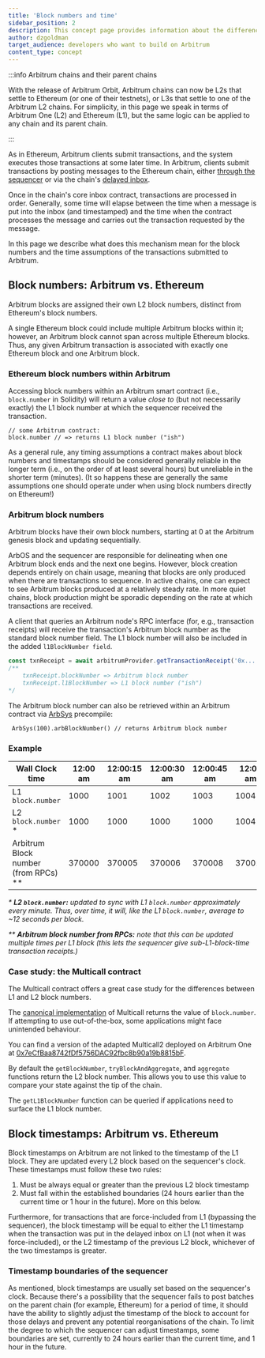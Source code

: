 ```yaml
---
title: 'Block numbers and time'
sidebar_position: 2
description: This concept page provides information about the differences between Arbitrum and Ethereum in terms of block numbers and timing, so developers can easily understand what to expect when deploying to Arbitrum
author: dzgoldman
target_audience: developers who want to build on Arbitrum
content_type: concept
---
```


:::info Arbitrum chains and their parent chains

With the release of Arbitrum Orbit, Arbitrum chains can now be L2s that settle to Ethereum (or one of their testnets), or L3s that settle to one of the Arbitrum L2 chains. For simplicity, in this page we speak in terms of Arbitrum One (L2) and Ethereum (L1), but the same logic can be applied to any chain and its parent chain.

:::

As in Ethereum, Arbitrum clients submit transactions, and the system executes those transactions at some later time. In Arbitrum, clients submit transactions by posting messages to the Ethereum chain, either [through the sequencer](/sequencer.mdx#happycommon-case-sequencer-is-live-and-well-behaved) or via the chain's [delayed inbox](/sequencer.mdx#unhappyuncommon-case-sequencer-isnt-doing-its-job).

Once in the chain's core inbox contract, transactions are processed in order. Generally, some time will elapse between the time when a message is put into the inbox (and timestamped) and the time when the contract processes the message and carries out the transaction requested by the message.

In this page we describe what does this mechanism mean for the block numbers and the time assumptions of the transactions submitted to Arbitrum.

## Block numbers: Arbitrum vs. Ethereum

Arbitrum blocks are assigned their own L2 block numbers, distinct from Ethereum's block numbers.

A single Ethereum block could include multiple Arbitrum blocks within it; however, an Arbitrum block cannot span across multiple Ethereum blocks. Thus, any given Arbitrum transaction is associated with exactly one Ethereum block and one Arbitrum block.

### Ethereum block numbers within Arbitrum

Accessing block numbers within an Arbitrum smart contract (i.e., `block.number` in Solidity) will return a value _close to_ (but not necessarily exactly) the L1 block number at which the sequencer received the transaction.

```sol
// some Arbitrum contract:
block.number // => returns L1 block number ("ish")
```

As a general rule, any timing assumptions a contract makes about block numbers and timestamps should be considered generally reliable in the longer term (i.e., on the order of at least several hours) but unreliable in the shorter term (minutes). (It so happens these are generally the same assumptions one should operate under when using block numbers directly on Ethereum!)

### Arbitrum block numbers

Arbitrum blocks have their own block numbers, starting at 0 at the Arbitrum genesis block and updating sequentially.

ArbOS and the sequencer are responsible for delineating when one Arbitrum block ends and the next one begins. However, block creation depends entirely on chain usage, meaning that blocks are only produced when there are transactions to sequence. In active chains, one can expect to see Arbitrum blocks produced at a relatively steady rate. In more quiet chains, block production might be sporadic depending on the rate at which transactions are received.

A client that queries an Arbitrum node's RPC interface (for, e.g., transaction receipts) will receive the transaction's Arbitrum block number as the standard block number field. The L1 block number will also be included in the added `l1BlockNumber field`.

```ts
const txnReceipt = await arbitrumProvider.getTransactionReceipt('0x...');
/** 
    txnReceipt.blockNumber => Arbitrum block number
    txnReceipt.l1BlockNumber => L1 block number ("ish")
*/
```

The Arbitrum block number can also be retrieved within an Arbitrum contract via [ArbSys](/build-decentralized-apps/precompiles/reference#arbsys) precompile:

```sol
 ArbSys(100).arbBlockNumber() // returns Arbitrum block number
```

### Example

| Wall Clock time                        | 12:00 am | 12:00:15 am | 12:00:30 am | 12:00:45 am | 12:01 am | 12:01:15 am |
| -------------------------------------- | -------- | ----------- | ----------- | ----------- | -------- | ----------- |
| L1 `block.number`                      | 1000     | 1001        | 1002        | 1003        | 1004     | 1005        |
| L2 `block.number` \*                   | 1000     | 1000        | 1000        | 1000        | 1004     | 1004        |
| Arbitrum Block number (from RPCs) \*\* | 370000   | 370005      | 370006      | 370008      | 370012   | 370015      |

_\* **L2 `block.number`:** updated to sync with L1 `block.number` approximately every minute. Thus, over time, it will, like the L1 `block.number`, average to ~12 seconds per block._

_\*\* **Arbitrum block number from RPCs:** note that this can be updated multiple times per L1 block (this lets the sequencer give sub-L1-block-time transaction receipts.)_

### Case study: the Multicall contract

The Multicall contract offers a great case study for the differences between L1 and L2 block numbers.

The [canonical implementation](https://github.com/makerdao/multicall/) of Multicall returns the value of `block.number`. If attempting to use out-of-the-box, some applications might face unintended behaviour.

You can find a version of the adapted Multicall2 deployed on Arbitrum One at [0x7eCfBaa8742fDf5756DAC92fbc8b90a19b8815bF](https://arbiscan.io/address/0x7eCfBaa8742fDf5756DAC92fbc8b90a19b8815bF#code).

By default the `getBlockNumber`, `tryBlockAndAggregate`, and `aggregate` functions return the L2 block number. This allows you to use this value to compare your state against the tip of the chain.

The `getL1BlockNumber` function can be queried if applications need to surface the L1 block number.

## Block timestamps: Arbitrum vs. Ethereum

Block timestamps on Arbitrum are not linked to the timestamp of the L1 block. They are updated every L2 block based on the sequencer's clock. These timestamps must follow these two rules:

1. Must be always equal or greater than the previous L2 block timestamp
2. Must fall within the established boundaries (24 hours earlier than the current time or 1 hour in the future). More on this below.

Furthermore, for transactions that are force-included from L1 (bypassing the sequencer), the block timestamp will be equal to either the L1 timestamp when the transaction was put in the delayed inbox on L1 (not when it was force-included), or the L2 timestamp of the previous L2 block, whichever of the two timestamps is greater.

### Timestamp boundaries of the sequencer

As mentioned, block timestamps are usually set based on the sequencer's clock. Because there's a possibility that the sequencer fails to post batches on the parent chain (for example, Ethereum) for a period of time, it should have the ability to slightly adjust the timestamp of the block to account for those delays and prevent any potential reorganisations of the chain. To limit the degree to which the sequencer can adjust timestamps, some boundaries are set, currently to 24 hours earlier than the current time, and 1 hour in the future.
